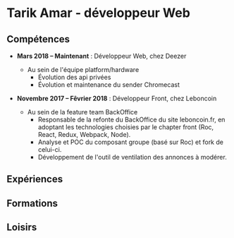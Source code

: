 # Tarik Amar - développeur Web

## Compétences

- **Mars 2018 – Maintenant** : Développeur Web, chez Deezer
    - Au sein de l'équipe platform/hardware
         - Évolution des api privées
         - Évolution et maintenance du sender Chromecast
         
- **Novembre 2017 – Fêvrier 2018** : Développeur Front, chez Leboncoin
    - Au sein de la feature team BackOffice
        - Responsable de la refonte du BackOffice du site leboncoin.fr,
          en adoptant les technologies choisies par le chapter front (Roc, React, Redux, Webpack, Node).
        - Analyse et POC du composant groupe (basé sur Roc) et fork de celui-ci.
        - Développement de l'outil de ventilation des annonces à modérer.
## Expériences
## Formations
## Loisirs
